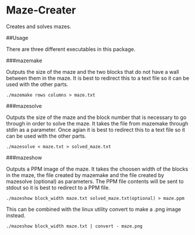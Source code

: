 # Maze-Creater

Creates and solves mazes.

##Usage

There are three different executables in this package. <br/>

###mazemake

Outputs the size of the maze and the two blocks that do not have a wall between them in the maze. It is best to redirect this to a text file so it can be used with the other parts.
```
./mazemake rows columns > maze.txt
```

###mazesolve

Outputs the size of the maze and the block number that is necessary to go through in order to solve the maze. It takes the file from mazemake through stdin as a parameter. Once agian it is best to redirect this to a text file so it can be used with the other parts.
```
./mazesolve < maze.txt > solved_maze.txt
```

###mazeshow

Outputs a PPM image of the maze. It takes the choosen width of the blocks in the maze, the file created by mazemake and the file created by mazesolve (optional) as parameters. The PPM file contents will be sent to stdout so it is best to redirect to a PPM file. <br/>
``` 
./mazeshow block_width maze.txt solved_maze.txt(optional) > maze.ppm
```
This can be combined with the linux utility convert to make a .png image instead.
```
./mazeshow block_width maze.txt | convert - maze.png
